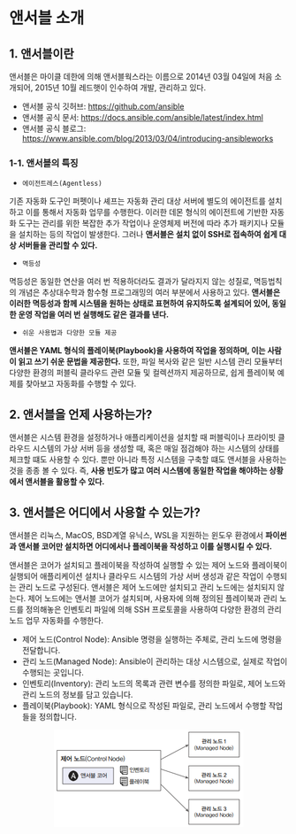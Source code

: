 # 앤서블 소개

## 1. 앤서블이란

앤서블은 마이클 데한에 의해 앤서블웍스라는 이름으로 2014년 03월 04일에 처음 소개되어, 2015년 10월 레드햇이 인수하여 개발, 관리하고 있다.

 - 앤서블 공식 깃허브: https://github.com/ansible
 - 앤서블 공식 문서: https://docs.ansible.com/ansible/latest/index.html
 - 앤서블 공식 블로그: https://www.ansible.com/blog/2013/03/04/introducing-ansibleworks

### 1-1. 앤서블의 특징

 - `에이전트레스(Agentless)`

기존 자동화 도구인 퍼펫이나 셰프는 자동화 관리 대상 서버에 별도의 에이전트를 설치하고 이를 통해서 자동화 업무를 수행한다. 이러한 데몬 형식의 에이전트에 기반한 자동화 도구는 관리를 위한 복잡한 추가 작업이나 운영체제 버전에 따라 추가 패키지나 모듈을 설치하는 등의 작업이 발생한다. 그러나 __앤서블은 설치 없이 SSH로 접속하여 쉽게 대상 서버들을 관리할 수 있다.__

 - `멱등성`

멱등성은 동일한 연산을 여러 번 적용하더라도 결과가 달라지지 않는 성질로, 멱등법칙의 개념은 추상대수학과 함수형 프로그래밍의 여러 부분에서 사용하고 있다. __앤서블은 이러한 멱등성과 함께 시스템을 원하는 상태로 표현하여 유지하도록 설계되어 있어, 동일한 운영 작업을 여러 번 실행해도 같은 결과를 낸다.__

 - `쉬운 사용법과 다양한 모듈 제공`

__앤서블은 YAML 형식의 플레이북(Playbook)을 사용하여 작업을 정의하며, 이는 사람이 읽고 쓰기 쉬운 문법을 제공한다.__ 또한, 파일 복사와 같은 일반 시스템 관리 모듈부터 다양한 환경의 퍼블릭 클라우드 관련 모듈 및 컬렉션까지 제공하므로, 쉽게 플레이북 예제를 찾아보고 자동화를 수행할 수 있다.

## 2. 앤서블을 언제 사용하는가?

앤서블은 시스템 환경을 설정하거나 애플리케이션을 설치할 때 퍼블릭이나 프라이빗 클라우드 시스템의 가상 서버 등을 생성할 때, 혹은 매일 점검해야 하는 시스템의 상태를 체크할 떄도 사용할 수 있다. 뿐만 아니라 특정 시스템을 구축할 떄도 앤서블을 사용하는 것을 종종 볼 수 있다. 즉, __사용 빈도가 많고 여러 시스템에 동일한 작업을 해야하는 상황에서 앤서블을 활용할 수 있다.__

## 3. 앤서블은 어디에서 사용할 수 있는가?

앤서블은 리눅스, MacOS, BSD계열 유닉스, WSL을 지원하는 윈도우 환경에서 __파이썬과 앤서블 코어만 설치하면 어디에서나 플레이북을 작성하고 이를 실행시킬 수 있다.__

앤서블은 코어가 설치되고 플레이북을 작성하여 실행할 수 있는 제어 노드와 플레이북이 실행되어 애플리케이션 설치나 클라우드 시스템의 가상 서버 생성과 같은 작업이 수행되는 관리 노드로 구성된다. 앤서블은 제어 노드에만 설치되고 관리 노드에는 설치되지 않는다. 제어 노드에는 앤서블 코어가 설치되며, 사용자에 의해 정의된 플레이북과 관리 노드를 정의해놓은 인벤토리 파일에 의해 SSH 프로토콜을 사용하여 다양한 환경의 관리 노드 업무 자동화를 수행한다.

 - 제어 노드(Control Node): Ansible 명령을 실행하는 주체로, 관리 노드에 명령을 전달합니다. 
 - 관리 노드(Managed Node): Ansible이 관리하는 대상 시스템으로, 실제로 작업이 수행되는 곳입니다. 
 - 인벤토리(Inventory): 관리 노드의 목록과 관련 변수를 정의한 파일로, 제어 노드와 관리 노드의 정보를 담고 있습니다. 
 - 플레이북(Playbook): YAML 형식으로 작성된 파일로, 관리 노드에서 수행할 작업들을 정의합니다. 

<div align="center">
    <img src="./images/Ansible_Architecture.PNG">
</div>
